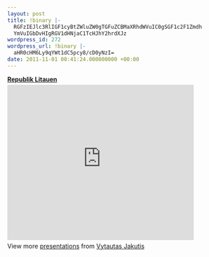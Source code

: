```yaml
---
layout: post
title: !binary |-
  RGFzIEJlc3RlIGF1cyBtZWluZW0gTGFuZCBMaXRhdWVuIC0gSGF1c2F1Zmdh
  YmVuIGbDvHIgRGV1dHNjaC1TcHJhY2hrdXJz
wordpress_id: 272
wordpress_url: !binary |-
  aHR0cHM6Ly9qYWt1dC5pcy8/cD0yNzI=
date: 2011-11-01 00:41:24.000000000 +00:00
---
```

<div style="width:425px" id="__ss_9967935"> <strong style="display:block;margin:12px 0 4px"><a href="http://www.slideshare.net/vytautas/republik-litauen" title="Republik Litauen" target="_blank">Republik Litauen</a></strong> <iframe src="http://www.slideshare.net/slideshow/embed_code/9967935" width="425" height="355" frameborder="0" marginwidth="0" marginheight="0" scrolling="no"></iframe> <div style="padding:5px 0 12px"> View more <a href="http://www.slideshare.net/" target="_blank">presentations</a> from <a href="http://www.slideshare.net/vytautas" target="_blank">Vytautas Jakutis</a> </div> </div>
